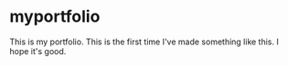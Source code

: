 # myportfolio
This is my portfolio. This is the first time I've made something like this. I hope it's good.
